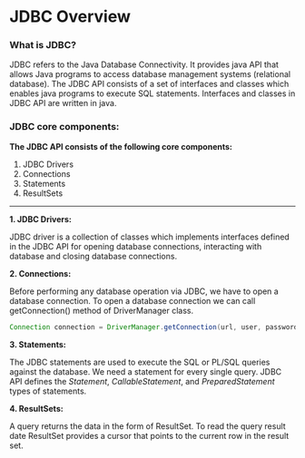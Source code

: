 # JDBC Overview

### What is JDBC?

JDBC refers to the Java Database Connectivity. It provides java API that allows Java programs to access database management systems (relational database). The JDBC API consists of a set of interfaces and classes which enables java programs to execute SQL statements. Interfaces and classes in JDBC API are written in java.

### JDBC core components:

**The JDBC API consists of the following core components:**
1. JDBC Drivers
2. Connections
3. Statements
4. ResultSets

** **

**1. JDBC Drivers:**

JDBC driver is a collection of classes which implements interfaces defined in the JDBC API for opening database connections, interacting with database and closing database connections.

**2. Connections:**

Before performing any database operation via JDBC, we have to open a database connection. To open a database connection we can call getConnection() method of DriverManager class.

```java
Connection connection = DriverManager.getConnection(url, user, password) 
```

**3. Statements:**

The JDBC statements are used to execute the SQL or PL/SQL queries against the database. We need a statement for every single query. JDBC API defines the _Statement_, _CallableStatement_, and _PreparedStatement_ types of statements.

**4. ResultSets:**

A query returns the data in the form of ResultSet. To read the query result date ResultSet provides a cursor that points to the current row in the result set.
